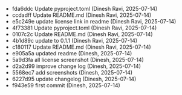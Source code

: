 - fda6ddc Update pyproject.toml (Dinesh Ravi, 2025-07-14)
- ccdadff Update README.md (Dinesh Ravi, 2025-07-14)
- e5c249e update license link in readme (Dinesh Ravi, 2025-07-14)
- 4f73381 Update pyproject.toml (Dinesh Ravi, 2025-07-14)
- 0107c2c Update README.md (Dinesh Ravi, 2025-07-14)
- 4b1d89c update to 0.1.1 (Dinesh Ravi, 2025-07-14)
- c180117 Update README.md (Dinesh Ravi, 2025-07-14)
- e905a5a updated readme (Dinesh, 2025-07-14)
- 5a9d3fa all license screenshot (Dinesh, 2025-07-14)
- d2a2d99 improve change log (Dinesh, 2025-07-14)
- 5568ec7 add screenshots (Dinesh, 2025-07-14)
- 6227d95 update changelog (Dinesh, 2025-07-14)
- f943e59 first commit (Dinesh, 2025-07-14)